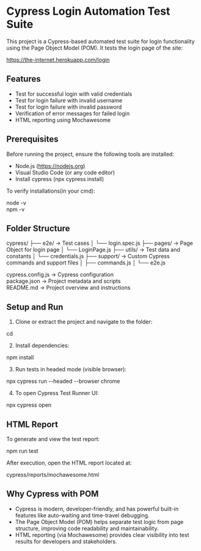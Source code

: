 # Cypress Login Automation Test Suite

This project is a Cypress-based automated test suite for login functionality using the Page Object Model (POM). It tests the login page of the site:

https://the-internet.herokuapp.com/login

## Features

- Test for successful login with valid credentials
- Test for login failure with invalid username
- Test for login failure with invalid password
- Verification of error messages for failed login
- HTML reporting using Mochawesome

## Prerequisites

Before running the project, ensure the following tools are installed:

- Node.js (https://nodejs.org)
- Visual Studio Code (or any code editor)
- Install cypress (npx cypress install)

To verify installations(in your cmd):

node -v  
npm -v

## Folder Structure

cypress/
├── e2e/                  -> Test cases
│   └── login.spec.js
├── pages/                -> Page Object for login page
│   └── LoginPage.js
├── utils/                -> Test data and constants
│   └── credentials.js
├── support/              -> Custom Cypress commands and support files
│   ├── commands.js
│   └── e2e.js

cypress.config.js         -> Cypress configuration  
package.json              -> Project metadata and scripts  
README.md                 -> Project overview and instructions

## Setup and Run

1. Clone or extract the project and navigate to the folder:

cd <directory name>

2. Install dependencies:

npm install

3. Run tests in headed mode (visible browser):

npx cypress run --headed --browser chrome

4. To open Cypress Test Runner UI:

npx cypress open

## HTML Report

To generate and view the test report:

npm run test

After execution, open the HTML report located at:

cypress/reports/mochawesome.html

## Why Cypress with POM

- Cypress is modern, developer-friendly, and has powerful built-in features like auto-waiting and time-travel debugging.
- The Page Object Model (POM) helps separate test logic from page structure, improving code readability and maintainability.
- HTML reporting (via Mochawesome) provides clear visibility into test results for developers and stakeholders.
